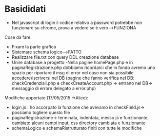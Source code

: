# Basididati
- Nel javascript di login il codice relativo a password potrebbe non funzionare su chrome, prova a vedere se è vero-->FUNZIONA

Cose da fare:
- Fixare la parte grafica
- Sistemare schema logico-->FATTO
- Realizzare file.txt con query DDL creazione database
- Unire database a progetto 
-Nella pagine homePage.php e in paginaRegistrazione.php dobbiamo ricordarci che in fondo avremo uno spazio per riportare il msg di error
nel caso non sia possibile accedere/iscriversi nel DB (pagine che fanno verifica nel DB: checkCredenziali.php e checkCreateAccount.php
-> entrano nel DB-> messaggio di errore delegato a error.php)

Modifiche apportate (17/05/2015 ->Alice):
- login.js : ho accorpato la funzione che avevamo in checkField.js-> possiamo togliere questo file
- paginaRegistrazione-> terminata, indentata, messo js e funzionante, cambiato alcuni campi input, css directory cambiata e funzionante
- schemaLogico e schemaRistrutturato finiti con tutte le modifiche